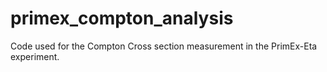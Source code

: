 # primex_compton_analysis
Code used for the Compton Cross section measurement in the PrimEx-Eta experiment.
